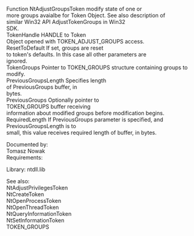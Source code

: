Function NtAdjustGroupsToken modify state of one or \
more groups avaialbe for Token Object. See also description of \
similar Win32 API AdjustTokenGroups in Win32 \
SDK. \
TokenHandle HANDLE to Token \
Object opened with TOKEN\_ADJUST\_GROUPS access. \
ResetToDefault If set, groups are reset \
to token's defaults. In this case all other parameters are \
ignored. \
TokenGroups Pointer to TOKEN\_GROUPS structure containing groups to \
modify. \
PreviousGroupsLength Specifies length \
of PreviousGroups buffer, in \
bytes. \
PreviousGroups Optionally pointer to \
TOKEN\_GROUPS buffer receiving \
information about modified groups before modification begins. \
RequiredLength If PreviousGroups parameter is specified, and \
PreviousGroupsLength is to \
small, this value receives required length of buffer, in bytes.

Documented by: \
Tomasz Nowak \
Requirements:

Library: ntdll.lib

See also: \
NtAdjustPrivilegesToken \
NtCreateToken \
NtOpenProcessToken \
NtOpenThreadToken \
NtQueryInformationToken \
NtSetInformationToken \
TOKEN\_GROUPS
